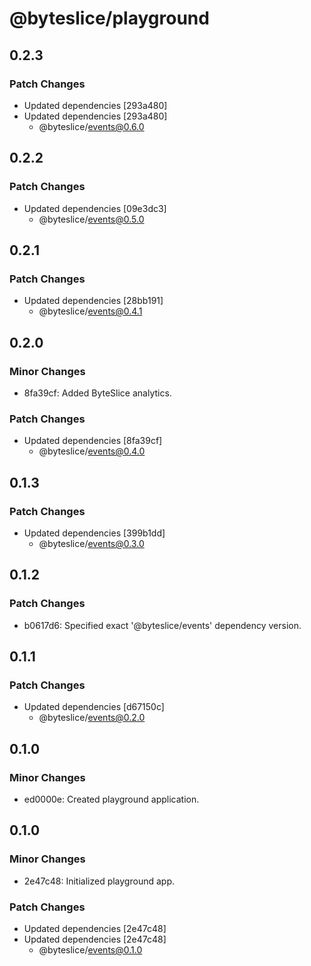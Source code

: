 # @byteslice/playground

## 0.2.3

### Patch Changes

- Updated dependencies [293a480]
- Updated dependencies [293a480]
  - @byteslice/events@0.6.0

## 0.2.2

### Patch Changes

- Updated dependencies [09e3dc3]
  - @byteslice/events@0.5.0

## 0.2.1

### Patch Changes

- Updated dependencies [28bb191]
  - @byteslice/events@0.4.1

## 0.2.0

### Minor Changes

- 8fa39cf: Added ByteSlice analytics.

### Patch Changes

- Updated dependencies [8fa39cf]
  - @byteslice/events@0.4.0

## 0.1.3

### Patch Changes

- Updated dependencies [399b1dd]
  - @byteslice/events@0.3.0

## 0.1.2

### Patch Changes

- b0617d6: Specified exact '@byteslice/events' dependency version.

## 0.1.1

### Patch Changes

- Updated dependencies [d67150c]
  - @byteslice/events@0.2.0

## 0.1.0

### Minor Changes

- ed0000e: Created playground application.

## 0.1.0

### Minor Changes

- 2e47c48: Initialized playground app.

### Patch Changes

- Updated dependencies [2e47c48]
- Updated dependencies [2e47c48]
  - @byteslice/events@0.1.0

